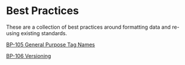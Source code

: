 
# Best Practices

These are a collection of best practices around formatting data and re-using existing standards.

[BP-105 General Purpose Tag Names](BP-105.md)
  
[BP-106 Versioning](BP-106.md)
